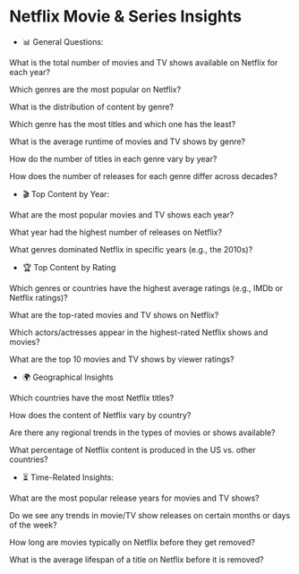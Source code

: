 # Netflix Movie & Series Insights

- 📊 General Questions:

What is the total number of movies and TV shows available on Netflix for each year?

Which genres are the most popular on Netflix?

What is the distribution of content by genre?

Which genre has the most titles and which one has the least?

What is the average runtime of movies and TV shows by genre?

How do the number of titles in each genre vary by year?

How does the number of releases for each genre differ across decades?

- 🎬 Top Content by Year:

What are the most popular movies and TV shows each year?

What year had the highest number of releases on Netflix?

What genres dominated Netflix in specific years (e.g., the 2010s)?

- 🏆 Top Content by Rating

Which genres or countries have the highest average ratings (e.g., IMDb or Netflix ratings)?

What are the top-rated movies and TV shows on Netflix?

Which actors/actresses appear in the highest-rated Netflix shows and movies?

What are the top 10 movies and TV shows by viewer ratings?

- 🌍 Geographical Insights

Which countries have the most Netflix titles?

How does the content of Netflix vary by country?

Are there any regional trends in the types of movies or shows available?

What percentage of Netflix content is produced in the US vs. other countries?

- ⏳ Time-Related Insights:

What are the most popular release years for movies and TV shows?

Do we see any trends in movie/TV show releases on certain months or days of the week?

How long are movies typically on Netflix before they get removed?

What is the average lifespan of a title on Netflix before it is removed?


